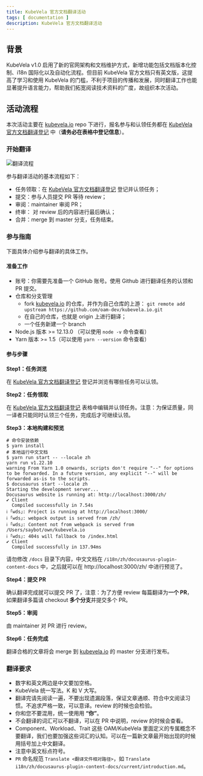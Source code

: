 ```yaml
---
title: KubeVela 官方文档翻译活动
tags: [ documentation ]
description: KubeVela 官方文档翻译活动
---
```


## 背景

KubeVela v1.0 启用了新的官网架构和文档维护方式，新增功能包括文档版本化控制、i18n 国际化以及自动化流程。但目前 KubeVela 官方文档只有英文版，这提高了学习和使用 KubeVela 的门槛，不利于项目的传播和发展，同时翻译工作也能显著提升语言能力，帮助我们拓宽阅读技术资料的广度，故组织本次活动。

## 活动流程

本次活动主要在 [kubevela.io](https://github.com/oam-dev/kubevela.io) repo 下进行，报名参与和认领任务都在 [KubeVela 官方文档翻译登记](https://shimo.im/sheets/QrCwcDqh8xkRWKPC/MODOC) 中（**请务必在表格中登记信息**）。

### 开始翻译

![翻译流程](https://tvax1.sinaimg.cn/large/ad5fbf65gy1gpdbriuraij20k20l6dhm.jpg)

参与翻译活动的基本流程如下：
- 任务领取：在 [KubeVela 官方文档翻译登记](https://shimo.im/sheets/QrCwcDqh8xkRWKPC/MODOC) 登记并认领任务；
- 提交：参与人员提交 PR 等待 review；
- 审阅：maintainer 审阅 PR；
- 终审： 对 review 后的内容进行最后确认；
- 合并：merge 到 master 分支，任务结束。

### 参与指南

下面具体介绍参与翻译的具体工作。

#### 准备工作

- 账号：你需要先准备一个 GitHub 账号。使用 Github 进行翻译任务的认领和 PR 提交。
- 仓库和分支管理
  - fork [kubevela.io](https://github.com/oam-dev/kubevela.io) 的仓库，并作为自己仓库的上游： `git remote add upstream https://github.com/oam-dev/kubevela.io.git`
  - 在自己的仓库，也就是 origin 上进行翻译；
  - 一个任务新建一个 branch
- Node.js 版本 >= 12.13.0 （可以使用 `node -v` 命令查看）
- Yarn 版本 >= 1.5（可以使用 `yarn --version` 命令查看）

#### 参与步骤

**Step1：任务浏览**

在 [KubeVela 官方文档翻译登记](https://shimo.im/sheets/QrCwcDqh8xkRWKPC/MODOC) 登记并浏览有哪些任务可以认领。

**Step2：任务领取**

在 [KubeVela 官方文档翻译登记](https://shimo.im/sheets/QrCwcDqh8xkRWKPC/MODOC) 表格中编辑并认领任务。注意：为保证质量，同一译者只能同时认领三个任务，完成后才可继续认领。

**Step3：本地构建和预览**

```shell
# 命令安装依赖
$ yarn install
# 本地运行中文文档
$ yarn run start -- --locale zh
yarn run v1.22.10
warning From Yarn 1.0 onwards, scripts don't require "--" for options to be forwarded. In a future version, any explicit "--" will be forwarded as-is to the scripts.
$ docusaurus start --locale zh
Starting the development server...
Docusaurus website is running at: http://localhost:3000/zh/
✔ Client
  Compiled successfully in 7.54s
ℹ ｢wds｣: Project is running at http://localhost:3000/
ℹ ｢wds｣: webpack output is served from /zh/
ℹ ｢wds｣: Content not from webpack is served from /Users/saybot/own/kubevela.io
ℹ ｢wds｣: 404s will fallback to /index.html
✔ Client
  Compiled successfully in 137.94ms
```
请勿修改 `/docs` 目录下内容，中文文档在 `/i18n/zh/docusaurus-plugin-content-docs` 中，之后就可以在 http://localhost:3000/zh/ 中进行预览了。

**Step4：提交 PR**

确认翻译完成就可以提交 PR 了，注意：为了方便 review 每篇翻译为**一个 PR**，如果翻译多篇请 checkout **多个分支**并提交多个 PR。

**Step5：审阅**

由 maintainer 对 PR 进行 review。

**Step6：任务完成**

翻译合格的文章将会 merge 到 [kubevela.io](https://github.com/oam-dev/kubevela.io) 的 master 分支进行发布。


### 翻译要求

- 数字和英文两边是中文要加空格。
- KubeVela 统一写法。K 和 V 大写。
- 翻译完请先阅读一遍，不要出现遗漏段落，保证文章通顺、符合中文阅读习惯。不追求严格一致，可以意译。review 的时候也会检验。
- 你和您不要混用，统一使用用 **“你”**。
- 不会翻译的词汇可以不翻译，可以在 PR 中说明，review 的时候会查看。
- Component、Workload、Trait 这些 OAM/KubeVela 里面定义的专属概念不要翻译，我们也要加强这些词汇的认知。可以在一篇新文章最开始出现的时候用括号加上中文翻译。
- 注意中英文标点符号。
- `PR` 命名规范 `Translate <翻译文件相对路径>`，如 `Translate i18n/zh/docusaurus-plugin-content-docs/current/introduction.md`。
